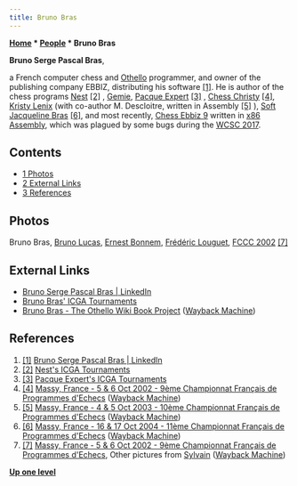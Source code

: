 ```yaml
---
title: Bruno Bras
---
```

**[Home](Home "Home") * [People](People "People") * Bruno Bras**

**Bruno Serge Pascal Bras**,

a French computer chess and [Othello](Othello "Othello") programmer, and owner of the publishing company EBBIZ, distributing his software <a id="cite-note-1" href="#cite-ref-1">[1]</a>. He is author of the chess programs [Nest](Nest "Nest")
<a id="cite-note-2" href="#cite-ref-2">[2]</a> ,
[Gemie](index.php?title=Gemie&action=edit&redlink=1 "Gemie (page does not exist)"), [Pacque Expert](Pacque_Expert "Pacque Expert") <a id="cite-note-3" href="#cite-ref-3">[3]</a> ,
[Chess Christy](index.php?title=Chess_Christy&action=edit&redlink=1 "Chess Christy (page does not exist)") <a id="cite-note-4" href="#cite-ref-4">[4]</a>,
[Kristy Lenix](index.php?title=Kristy_Lenix&action=edit&redlink=1 "Kristy Lenix (page does not exist)") (with co-author M. Descloitre, written in Assembly <a id="cite-note-5" href="#cite-ref-5">[5]</a> ),
[Soft Jacqueline Bras](Soft_Jacqueline_Bras "Soft Jacqueline Bras") <a id="cite-note-6" href="#cite-ref-6">[6]</a>,
and most recently, [Chess Ebbiz 9](Chess_Ebbiz "Chess Ebbiz") written in [x86](X86 "X86") [Assembly](Assembly "Assembly"), which was plagued by some bugs during the [WCSC 2017](WCSC_2017 "WCSC 2017").

## Contents

- [1 Photos](#photos)
- [2 External Links](#external-links)
- [3 References](#references)

## Photos

[](https://web.archive.org/web/20021201212457/http://www.ludochess.com/fccc2002/tournoi.php3)
Bruno Bras, [Bruno Lucas](Bruno_Lucas "Bruno Lucas"), [Ernest Bonnem](index.php?title=Ernest_Bonnem&action=edit&redlink=1 "Ernest Bonnem (page does not exist)"), [Frédéric Louguet](Fr%C3%A9d%C3%A9ric_Louguet "Frédéric Louguet"), [FCCC 2002](FCCC_2002 "FCCC 2002") <a id="cite-note-7" href="#cite-ref-7">[7]</a>

## External Links

- [Bruno Serge Pascal Bras | LinkedIn](https://www.linkedin.com/in/bruno-serge-pascal-bras-31330a186/)
- [Bruno Bras' ICGA Tournaments](https://www.game-ai-forum.org/icga-tournaments/person.php?id=137)
- [Bruno Bras - The Othello Wiki Book Project](https://web.archive.org/web/20120129071433/http://www.othello.dk/book/index.php/Bruno_Bras) ([Wayback Machine](https://en.wikipedia.org/wiki/Wayback_Machine))

## References

1. <a id="cite-ref-1" href="#cite-note-1">[1]</a> [Bruno Serge Pascal Bras | LinkedIn](https://www.linkedin.com/in/bruno-serge-pascal-bras-31330a186/)
1. <a id="cite-ref-2" href="#cite-note-2">[2]</a> [Nest's ICGA Tournaments](https://www.game-ai-forum.org/icga-tournaments/program.php?id=344)
1. <a id="cite-ref-3" href="#cite-note-3">[3]</a> [Pacque Expert's ICGA Tournaments](https://www.game-ai-forum.org/icga-tournaments/program.php?id=126)
1. <a id="cite-ref-4" href="#cite-note-4">[4]</a> [Massy, France - 5 & 6 Oct 2002 - 9ème Championnat Français de Programmes d'Echecs](https://web.archive.org/web/20021201212457/http://www.ludochess.com/fccc2002/tournoi.php3) ([Wayback Machine](https://en.wikipedia.org/wiki/Wayback_Machine))
1. <a id="cite-ref-5" href="#cite-note-5">[5]</a> [Massy, France - 4 & 5 Oct 2003 - 10ème Championnat Français de Programmes d'Echecs](https://web.archive.org/web/20031025173751/http://www.ludochess.com/fccc2003/tournoi.php3) ([Wayback Machine](https://en.wikipedia.org/wiki/Wayback_Machine))
1. <a id="cite-ref-6" href="#cite-note-6">[6]</a> [Massy, France - 16 & 17 Oct 2004 - 11ème Championnat Français de Programmes d'Echecs](https://web.archive.org/web/20041215192842/http://www.ludochess.com/fccc2004/tournoi.php3) ([Wayback Machine](https://en.wikipedia.org/wiki/Wayback_Machine))
1. <a id="cite-ref-7" href="#cite-note-7">[7]</a> [Massy, France - 5 & 6 Oct 2002 - 9ème Championnat Français de Programmes d'Echecs](https://web.archive.org/web/20021201212457/http://www.ludochess.com/fccc2002/tournoi.php3), Other pictures from [Sylvain](Sylvain_Renard "Sylvain Renard") ([Wayback Machine](https://en.wikipedia.org/wiki/Wayback_Machine))

**[Up one level](People "People")**

